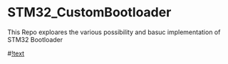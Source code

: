 # STM32_CustomBootloader

This Repo exploares the various possibility and basuc implementation of STM32 Bootloader  

#[!text](https://github.com/CodeOn-ArK/STM32_CustomBootloader/blob/master/STM32_Bootloader_Lec_Docs/Lec_docs/Bootloader.md)
